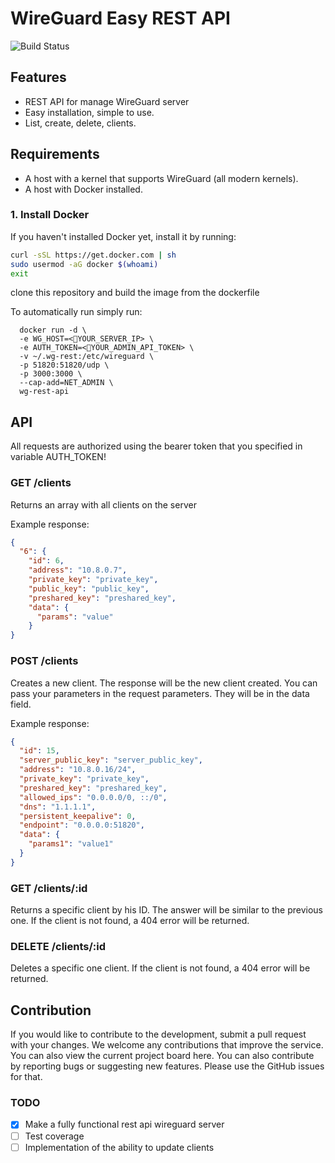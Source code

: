 # WireGuard Easy REST API

![Build Status](https://github.com/leonovk/wg-rest-api/actions/workflows/ruby.yml/badge.svg)

## Features
* REST API for manage WireGuard server
* Easy installation, simple to use.
* List, create, delete, clients.


## Requirements

* A host with a kernel that supports WireGuard (all modern kernels).
* A host with Docker installed.

### 1. Install Docker

If you haven't installed Docker yet, install it by running:

```bash
curl -sSL https://get.docker.com | sh
sudo usermod -aG docker $(whoami)
exit
```
clone this repository and build the image from the dockerfile

To automatically run simply run:

```
  docker run -d \
  -e WG_HOST=<🚨YOUR_SERVER_IP> \
  -e AUTH_TOKEN=<🚨YOUR_ADMIN_API_TOKEN> \
  -v ~/.wg-rest:/etc/wireguard \
  -p 51820:51820/udp \
  -p 3000:3000 \
  --cap-add=NET_ADMIN \
  wg-rest-api
```

## API

All requests are authorized using the bearer token that you specified in variable AUTH_TOKEN!

### GET /clients

Returns an array with all clients on the server

Example response:

```json
{
  "6": {
    "id": 6,
    "address": "10.8.0.7",
    "private_key": "private_key",
    "public_key": "public_key",
    "preshared_key": "preshared_key",
    "data": {
      "params": "value"
    }
}
```

### POST /clients

Creates a new client. The response will be the new client created. You can pass your parameters in the request parameters. They will be in the data field.

Example response:

```json
{
  "id": 15,
  "server_public_key": "server_public_key",
  "address": "10.8.0.16/24",
  "private_key": "private_key",
  "preshared_key": "preshared_key",
  "allowed_ips": "0.0.0.0/0, ::/0",
  "dns": "1.1.1.1",
  "persistent_keepalive": 0,
  "endpoint": "0.0.0.0:51820",
  "data": {
    "params1": "value1"
  }
}
```

### GET /clients/:id

Returns a specific client by his ID. The answer will be similar to the previous one. If the client is not found, a 404 error will be returned.

### DELETE /clients/:id

Deletes a specific one client. If the client is not found, a 404 error will be returned.

## Contribution

If you would like to contribute to the development, submit a pull request with your changes. We welcome any contributions that improve the service. You can also view the current project board here. You can also contribute by reporting bugs or suggesting new features. Please use the GitHub issues for that.

### TODO

- [x] Make a fully functional rest api wireguard server
- [ ] Test coverage
- [ ] Implementation of the ability to update clients
